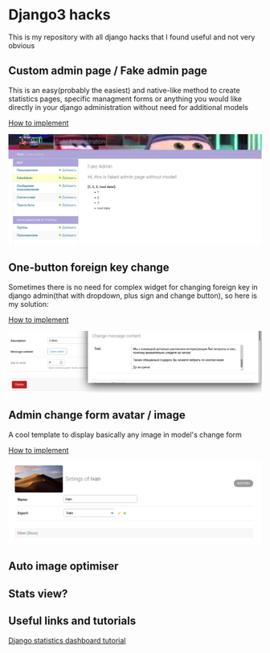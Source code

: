 # Django3 hacks

This is my repository with all django hacks that I found useful and not very obvious

## Custom admin page / Fake admin page

This is an easy(probably the easiest) and native-like method to create statistics pages, specific managment forms or anything you would like directly in your django administration without need for additional models

[How to implement](https://github.com/depozzyx/django-hacks/tree/main/fake_admin)

![Fake admin page demo](./fake_admin/preview.png)

## One-button foreign key change

Sometimes there is no need for complex widget for changing foreign key in django admin(that with dropdown, plus sign and change button), so here is my solution:

[How to implement](https://github.com/depozzyx/django-hacks/tree/main/one_button_fk)

![One buutton foreign key](./one_button_fk/preview.png)

## Admin change form avatar / image

A cool template to display basically any image in model's change form

[How to implement](https://github.com/depozzyx/django-hacks/tree/main/avatar)

![Avatar demo](./avatar/preview.png)

## Auto image optimiser

## Stats view?

## Useful links and tutorials

[Django statistics dashboard tutorial](https://hakibenita.com/how-to-turn-django-admin-into-a-lightweight-dashboard)
